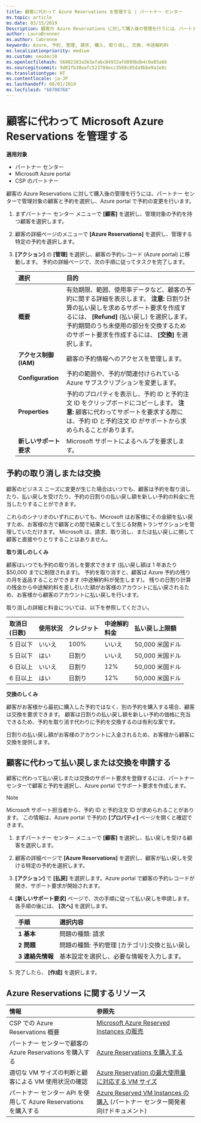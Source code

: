 ```yaml
---
title: 顧客に代わって Azure Reservations を管理する | パートナー センター
ms.topic: article
ms.date: 03/15/2019
Description: 顧客の Azure Reservations に対して購入後の管理を行うには、パートナー センターで管理対象の顧客と予約を選択し、Azure portal で予約の変更を行います。
author: LauraBrenner
ms.author: labrenne
keywords: Azure, 予約, 管理, 請求, 購入, 取り消し, 交換, 中途解約料
ms.localizationpriority: medium
ms.custom: seodec18
ms.openlocfilehash: 56802383a363afabc84932afd099bdb4c0a85a66
ms.sourcegitcommit: 9d01fb30eafc523784ecc3568c05da9bbe9a1e8c
ms.translationtype: HT
ms.contentlocale: ja-JP
ms.lasthandoff: 08/01/2019
ms.locfileid: "68708768"
---
```

# <a name="manage-microsoft-azure-reservations-on-behalf-of-your-customers"></a>顧客に代わって Microsoft Azure Reservations を管理する

**適用対象**

-  パートナー センター
-  Microsoft Azure portal
-  CSP のパートナー

顧客の Azure Reservations に対して購入後の管理を行うには、パートナー センターで管理対象の顧客と予約を選択し、Azure portal で予約の変更を行います。 

1. まずパートナー センター メニューで **[顧客]** を選択し、管理対象の予約を持つ顧客を選択します。 

2. 顧客の詳細ページのメニューで **[Azure Reservations]** を選択し、管理する特定の予約を選択します。  

3. **[アクション]** の **[管理]** を選択し、顧客の予約レコード (Azure portal) に移動します。 予約の詳細ページで、次の手順に従ってタスクを完了します。  

    | **選択**   | **目的**    |
    |:-----------------------------|:-----------------|
    | **概要**   | 有効期限、範囲、使用率データなど、顧客の予約に関する詳細を表示します。 **注意:** 日割り計算の払い戻しを求めるサポート要求を作成するには、 **[Refund]** (払い戻し) を選択します。 予約期間のうち未使用の部分を交換するためのサポート要求を作成するには、 **[交換]** を選択します。  
    | **アクセス制御 (IAM)**   | 顧客の予約情報へのアクセスを管理します。|
    | **Configuration**   | 予約の範囲や、予約が関連付けられている Azure サブスクリプションを変更します。    |
    | **Properties**   | 予約のプロパティを表示し、予約 ID と予約注文 ID をクリップボードにコピーします。 **注意:** 顧客に代わってサポートを要求する際には、予約 ID と予約注文 ID がサポートから求められることがあります。    |
    | **新しいサポート要求**    | Microsoft サポートによるヘルプを要求します。   |
 
## <a name="cancel-or-exchange-a-reservation"></a>予約の取り消しまたは交換 

顧客のビジネス ニーズに変更が生じた場合はいつでも、顧客は予約を取り消したり、払い戻しを受けたり、予約の日割りの払い戻し額を新しい予約の料金に充当したりすることができます。

これらのシナリオのいずれにおいても、Microsoft はお客様にその金額を払い戻すため、お客様の方で顧客との間で結果として生じる財務トランザクションを管理していただけます。 Microsoft は、請求、取り消し、または払い戻しに関して顧客と直接やりとりすることはありません。   
 

**取り消しのしくみ**

顧客はいつでも予約の取り消しを要求できます (払い戻し額は 1 年あたり $50,000 までに制限されます)。 予約を取り消すと、顧客は Azure 予約の残りの月を返品することができます (中途解約料が発生します)。 残りの日割り計算の残金から中途解約料を差し引いた額がお客様のアカウントに払い戻されるため、お客様から顧客のアカウントに払い戻しを行います。 

取り消しの詳細と料金については、以下を参照してください。


|**取消日**<br> (日数)   |**使用状況**    |**クレジット**  |**中途解約**<br> 料金    |**払い戻し上限額** | 
|:----------------------------------|:------------|:-----------|:--------------------------------|:--------------|
|5 日以下                         | いいえ          | 100%       | いいえ                              | 50,000 米国ドル   |
|5 日以下                         | はい         | 日割り  | いいえ                              | 50,000 米国ドル   |
|6 日以上                        | いいえ          | 日割り  | 12%                             | 50,000 米国ドル   |
|6 日以上                        | はい         | 日割り  | 12%                             | 50,000 米国ドル   |


**交換のしくみ** 

顧客がお客様から最初に購入した予約ではなく、別の予約を購入する場合、顧客は交換を要求できます。 顧客は日割りの払い戻し額を新しい予約の価格に充当できるため、予約を取り消す代わりに予約を交換するのは有利な案です。 

日割りの払い戻し額がお客様のアカウントに入金されるため、お客様から顧客に交換を提供します。


## <a name="request-a-refund-or-exchange-on-behalf-of-a-customer"></a>顧客に代わって払い戻しまたは交換を申請する 

顧客に代わって払い戻しまたは交換のサポート要求を登録するには、パートナー センターで顧客と予約を選択し、Azure portal でサポート要求を作成します。 

>[!NOTE]
>Microsoft サポート担当者から、予約 ID と予約注文 ID が求められることがあります。 この情報は、Azure portal で予約の **[プロパティ]** ページを開くと確認できます。 

1. まずパートナー センター メニューで **[顧客]** を選択し、払い戻しを受ける顧客を選択します。 

2. 顧客の詳細ページで **[Azure Reservations]** を選択し、顧客が払い戻しを受ける特定の予約を選択します。  

3. **[アクション]** で **[払戻]** を選択します。Azure portal で顧客の予約レコードが開き、サポート要求が開始されます。  

4. **[新しいサポート要求]** ページで、次の手順に従って払い戻しを申請します。 各手順の後には、 **[次へ]** を選択します。 

    |**手順**                    |**選択内容**    |
    |:---------------------------|:-----------------|
    |**1 基本**                |問題の種類: 請求  |
    |**2 問題**               |問題の種類: 予約管理 [カテゴリ]:交換と払い戻し |
    |**3 連絡先情報**   |基本設定を選択し、必要な情報を入力します。 

5.  完了したら、 **[作成]** を選択します。

## <a name="azure-reservations-resources"></a>Azure Reservations に関するリソース
|**情報**   |**参照先**    |
|:-----------------------------|:-----------------|
|CSP での Azure Reservations 概要  | [Microsoft Azure Reserved Instances の販売](azure-reservations.md) |
|パートナー センターで顧客の Azure Reservations を購入する   |[Azure Reservations を購入する](azure-reservations-buying.md) |
|適切な VM サイズの判断と顧客による VM 使用状況の確認   |[Azure Reservation の最大使用量に対応する VM サイズ](azure-usage.md)   |
|パートナー センター API を使用して Azure Reservations を購入する | [Azure Reserved VM Instances の購入](https://docs.microsoft.com/partner-center/develop/purchase-azure-reservations) (パートナー センター開発者向けドキュメント)

